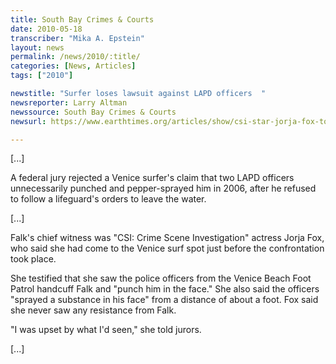 ```yaml
---
title: South Bay Crimes & Courts
date: 2010-05-18
transcriber: "Mika A. Epstein"
layout: news
permalink: /news/2010/:title/
categories: [News, Articles]
tags: ["2010"]

newstitle: "Surfer loses lawsuit against LAPD officers  "
newsreporter: Larry Altman
newssource: South Bay Crimes & Courts
newsurl: https://www.earthtimes.org/articles/show/csi-star-jorja-fox-to,1308038.shtml

---
```


[...]

A federal jury rejected a Venice surfer's claim that two LAPD officers unnecessarily punched and pepper-sprayed him in 2006, after he refused to follow a lifeguard's orders to leave the water.

[...]

Falk's chief witness was "CSI: Crime Scene Investigation" actress Jorja Fox, who said she had come to the Venice surf spot just before the confrontation took place.

She testified that she saw the police officers from the Venice Beach Foot Patrol handcuff Falk and "punch him in the face." She also said the officers "sprayed a substance in his face" from a distance of about a foot. Fox said she never saw any resistance from Falk.

"I was upset by what I'd seen," she told jurors.

[...]
